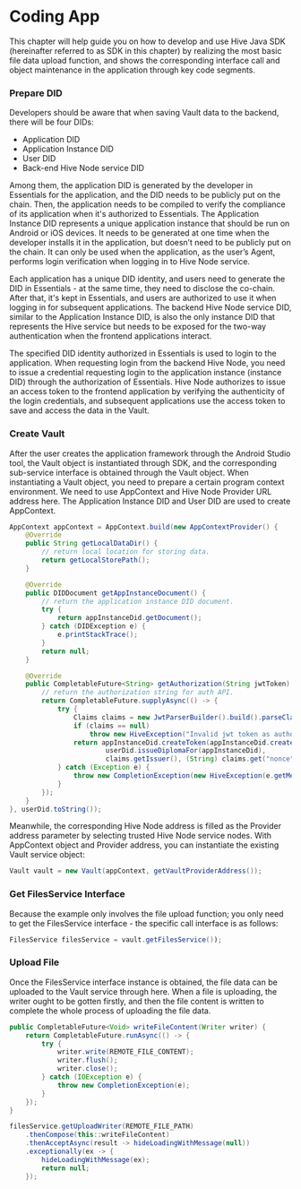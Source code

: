 # Coding App

This chapter will help guide you on how to develop and use Hive Java SDK (hereinafter referred to as SDK in this chapter) by realizing the most basic file data upload function, and shows the corresponding interface call and object maintenance in the application through key code segments.

### Prepare DID

Developers should be aware that when saving Vault data to the backend, there will be four DIDs:

* Application DID
* Application Instance DID
* User DID
* Back-end Hive Node service DID

Among them, the application DID is generated by the developer in Essentials for the application, and the DID needs to be publicly put on the chain. Then, the application needs to be compiled to verify the compliance of its application when it's authorized to Essentials. The Application Instance DID represents a unique application instance that should be run on Android or iOS devices. It needs to be generated at one time when the developer installs it in the application, but doesn’t need to be publicly put on the chain. It can only be used when the application, as the user’s Agent, performs login verification when logging in to Hive Node service.

Each application has a unique DID identity, and users need to generate the DID in Essentials - at the same time, they need to disclose the co-chain. After that, it's kept in Essentials, and users are authorized to use it when logging in for subsequent applications. The backend Hive Node service DID, similar to the Application Instance DID, is also the only instance DID that represents the Hive service but needs to be exposed for the two-way authentication when the frontend applications interact.

The specified DID identity authorized in Essentials is used to login to the application. When requesting login from the backend Hive Node, you need to issue a credential requesting login to the application instance (instance DID) through the authorization of Essentials. Hive Node authorizes to issue an access token to the frontend application by verifying the authenticity of the login credentials, and subsequent applications use the access token to save and access the data in the Vault.

### Create Vault

After the user creates the application framework through the Android Studio tool, the Vault object is instantiated through SDK, and the corresponding sub-service interface is obtained through the Vault object. When instantiating a Vault object, you need to prepare a certain program context environment. We need to use AppContext and Hive Node Provider URL address here. The Application Instance DID and User DID are used to create AppContext.

```java
AppContext appContext = AppContext.build(new AppContextProvider() {
    @Override
    public String getLocalDataDir() {
        // return local location for storing data.
        return getLocalStorePath();
    }

    @Override
    public DIDDocument getAppInstanceDocument() {
        // return the application instance DID document.
        try {
            return appInstanceDid.getDocument();
        } catch (DIDException e) {
            e.printStackTrace();
        }
        return null;
    }

    @Override
    public CompletableFuture<String> getAuthorization(String jwtToken) {
        // return the authorization string for auth API.
        return CompletableFuture.supplyAsync(() -> {
            try {
                Claims claims = new JwtParserBuilder().build().parseClaimsJws(jwtToken).getBody();
                if (claims == null)
                    throw new HiveException("Invalid jwt token as authorization.");
                return appInstanceDid.createToken(appInstanceDid.createPresentation(
                        userDid.issueDiplomaFor(appInstanceDid),
                        claims.getIssuer(), (String) claims.get("nonce")), claims.getIssuer());
            } catch (Exception e) {
                throw new CompletionException(new HiveException(e.getMessage()));
            }
        });
    }
}, userDid.toString());
```

Meanwhile, the corresponding Hive Node address is filled as the Provider address parameter by selecting trusted Hive Node service nodes. With AppContext object and Provider address, you can instantiate the existing Vault service object:

```java
Vault vault = new Vault(appContext, getVaultProviderAddress());
```

### Get FilesService Interface

Because the example only involves the file upload function; you only need to get the FilesService interface - the specific call interface is as follows:

```java
FilesService filesService = vault.getFilesService());
```

### Upload File

Once the FilesService interface instance is obtained, the file data can be uploaded to the Vault service through here. When a file is uploading, the writer ought to be gotten firstly, and then the file content is written to complete the whole process of uploading the file data.

```java
public CompletableFuture<Void> writeFileContent(Writer writer) {
    return CompletableFuture.runAsync(() -> {
        try {
            writer.write(REMOTE_FILE_CONTENT);
            writer.flush();
            writer.close();
        } catch (IOException e) {
            throw new CompletionException(e);
        }
    });
}

filesService.getUploadWriter(REMOTE_FILE_PATH)
    .thenCompose(this::writeFileContent)
    .thenAcceptAsync(result -> hideLoadingWithMessage(null))
    .exceptionally(ex -> {
        hideLoadingWithMessage(ex);
        return null;
    });
```
